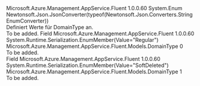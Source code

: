 <Type Name="DomainType" FullName="Microsoft.Azure.Management.AppService.Fluent.Models.DomainType">
  <TypeSignature Language="C#" Value="public enum DomainType" />
  <TypeSignature Language="ILAsm" Value=".class public auto ansi sealed DomainType extends System.Enum" />
  <TypeSignature Language="DocId" Value="T:Microsoft.Azure.Management.AppService.Fluent.Models.DomainType" />
  <TypeSignature Language="VB.NET" Value="Public Enum DomainType" />
  <TypeSignature Language="F#" Value="type DomainType = " />
  <AssemblyInfo>
    <AssemblyName>Microsoft.Azure.Management.AppService.Fluent</AssemblyName>
    <AssemblyVersion>1.0.0.60</AssemblyVersion>
  </AssemblyInfo>
  <Base>
    <BaseTypeName>System.Enum</BaseTypeName>
  </Base>
  <Attributes>
    <Attribute>
      <AttributeName>Newtonsoft.Json.JsonConverter(typeof(Newtonsoft.Json.Converters.StringEnumConverter))</AttributeName>
    </Attribute>
  </Attributes>
  <Docs>
    <summary>
            Definiert Werte für DomainType an.
            </summary>
    <remarks>To be added.</remarks>
  </Docs>
  <Members>
    <Member MemberName="Regular">
      <MemberSignature Language="C#" Value="Regular" />
      <MemberSignature Language="ILAsm" Value=".field public static literal valuetype Microsoft.Azure.Management.AppService.Fluent.Models.DomainType Regular = int32(0)" />
      <MemberSignature Language="DocId" Value="F:Microsoft.Azure.Management.AppService.Fluent.Models.DomainType.Regular" />
      <MemberSignature Language="VB.NET" Value="Regular" />
      <MemberSignature Language="F#" Value="Regular = 0" Usage="Microsoft.Azure.Management.AppService.Fluent.Models.DomainType.Regular" />
      <MemberType>Field</MemberType>
      <AssemblyInfo>
        <AssemblyName>Microsoft.Azure.Management.AppService.Fluent</AssemblyName>
        <AssemblyVersion>1.0.0.60</AssemblyVersion>
      </AssemblyInfo>
      <Attributes>
        <Attribute>
          <AttributeName>System.Runtime.Serialization.EnumMember(Value="Regular")</AttributeName>
        </Attribute>
      </Attributes>
      <ReturnValue>
        <ReturnType>Microsoft.Azure.Management.AppService.Fluent.Models.DomainType</ReturnType>
      </ReturnValue>
      <MemberValue>0</MemberValue>
      <Docs>
        <summary>To be added.</summary>
      </Docs>
    </Member>
    <Member MemberName="SoftDeleted">
      <MemberSignature Language="C#" Value="SoftDeleted" />
      <MemberSignature Language="ILAsm" Value=".field public static literal valuetype Microsoft.Azure.Management.AppService.Fluent.Models.DomainType SoftDeleted = int32(1)" />
      <MemberSignature Language="DocId" Value="F:Microsoft.Azure.Management.AppService.Fluent.Models.DomainType.SoftDeleted" />
      <MemberSignature Language="VB.NET" Value="SoftDeleted" />
      <MemberSignature Language="F#" Value="SoftDeleted = 1" Usage="Microsoft.Azure.Management.AppService.Fluent.Models.DomainType.SoftDeleted" />
      <MemberType>Field</MemberType>
      <AssemblyInfo>
        <AssemblyName>Microsoft.Azure.Management.AppService.Fluent</AssemblyName>
        <AssemblyVersion>1.0.0.60</AssemblyVersion>
      </AssemblyInfo>
      <Attributes>
        <Attribute>
          <AttributeName>System.Runtime.Serialization.EnumMember(Value="SoftDeleted")</AttributeName>
        </Attribute>
      </Attributes>
      <ReturnValue>
        <ReturnType>Microsoft.Azure.Management.AppService.Fluent.Models.DomainType</ReturnType>
      </ReturnValue>
      <MemberValue>1</MemberValue>
      <Docs>
        <summary>To be added.</summary>
      </Docs>
    </Member>
  </Members>
</Type>
